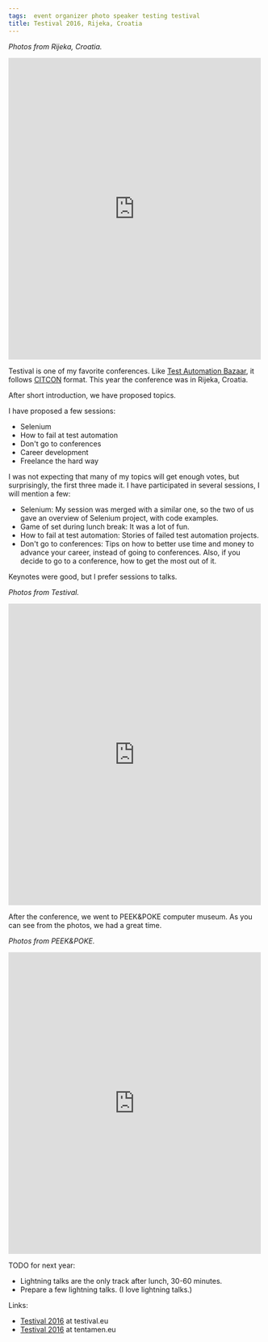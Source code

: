 ```yaml
---
tags:  event organizer photo speaker testing testival
title: Testival 2016, Rijeka, Croatia
---
```

_Photos from Rijeka, Croatia._
<iframe src="https://www.facebook.com/plugins/post.php?href=https%3A%2F%2Fwww.facebook.com%2Fmedia%2Fset%2F%3Fset%3Da.10154558760457290.1073741914.735252289%26type%3D3&width=500" width="500" height="597" style="border:none;overflow:hidden" scrolling="no" frameborder="0" allowTransparency="true"></iframe>

Testival is one of my favorite conferences. Like [Test Automation Bazaar](/test-automation-bazaar), it follows [CITCON](/citcon) format. This year the conference was in Rijeka, Croatia.

After short introduction, we have proposed topics.

I have proposed a few sessions:

- Selenium
- How to fail at test automation
- Don't go to conferences
- Career development
- Freelance the hard way

I was not expecting that many of my topics will get enough votes, but surprisingly, the first three made it. I have participated in several sessions, I will mention a few:

- Selenium: My session was merged with a similar one, so the two of us gave an overview of Selenium project, with code examples.
- Game of set during lunch break: It was a lot of fun.
- How to fail at test automation: Stories of failed test automation projects.
- Don't go to conferences: Tips on how to better use time and money to advance your career, instead of going to conferences. Also, if you decide to go to a conference, how to get the most out of it.

Keynotes were good, but I prefer sessions to talks.

_Photos from Testival._
<iframe src="https://www.facebook.com/plugins/post.php?href=https%3A%2F%2Fwww.facebook.com%2Fmedia%2Fset%2F%3Fset%3Da.10154558773282290.1073741916.735252289%26type%3D3&width=500" width="500" height="597" style="border:none;overflow:hidden" scrolling="no" frameborder="0" allowTransparency="true"></iframe>

After the conference, we went to PEEK&POKE computer museum. As you can see from the photos, we had a great time.

_Photos from PEEK&POKE._
<iframe src="https://www.facebook.com/plugins/post.php?href=https%3A%2F%2Fwww.facebook.com%2Fmedia%2Fset%2F%3Fset%3Da.10154558763702290.1073741915.735252289%26type%3D3&width=500" width="500" height="597" style="border:none;overflow:hidden" scrolling="no" frameborder="0" allowTransparency="true"></iframe>

TODO for next year:

- Lightning talks are the only track after lunch, 30-60 minutes.
- Prepare a few lightning talks. (I love lightning talks.)

Links:

- [Testival 2016](http://www.testival.eu/) at testival.eu
- [Testival 2016](http://blog.tentamen.eu/report-on-testival-2016/) at tentamen.eu
